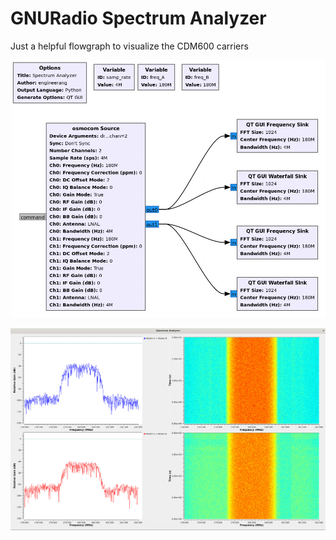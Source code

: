 # GNURadio Spectrum Analyzer
Just a helpful flowgraph to visualize the CDM600 carriers

![Spectrum Analyzer](SpecAn.PNG)

![Spectrum](SpecAn_output.PNG)

